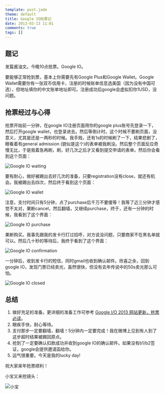 ```yaml
---
template: post.jade
theme: default
title: Google IO抢票记
date: 2013-03-13 11:01
comments: true
tags: []
---
```


## 题记

发篇酱油文。今晚10点抢票。Google IO。

要能够正常抢到票，基本上你需要先有Google Plus和Google Wallet。Google Wallet需要你有一张双币信用卡，注册的时候账单信息选美国（因为没有中国可选），但地址填你的中文账单地址即可。注册成功后google会虚拟扣你1USD，没问题。

<!--more-->

## 抢票经过与心得

抢票开始前一分钟，在google IO注册页面用你的google plus账号先登录一下，然后打开google wallet，也登录进去。然后等倒计时。这个时候不要刷页面，没意义，尤其是还是一两秒的时候。我手贱，还有1s的时候刷了一下，结果悲剧了，眼看着有general admission (貌似是这个)的表单被我刷没。然后整个页面反应奇慢无比，于是我着急再刷，刷，好几次之后才又看到提交申请的表单。然后你会看到这个页面：

![Google IO waiting](/assets/img/snapshots/google-io-waiting.jpg)

要有耐心，做好被踢出去好几次的准备，只要registration没有close，就还有机会。我被踢出去四次，然后终于看到这个页面：

![Google IO wallet](/assets/img/snapshots/google-io-wallet.jpg)

注意，支付时间只有5分钟，点了purchase后千万不要傻等！我等了近三分钟才感觉不太对，果断cancel，然后翻墙，又继续purchase，终于，还有一分钟的时候，我看到了这个界面：

![Google IO purchase](/assets/img/snapshots/google-io-purchase.jpg)

果断购买。我事先跟我的发卡行打过招呼，对方说没问题，只要商家不在黑名单就可以。然后几十秒的等待后，我终于看到了这个界面：

![Google IO confirmation](/assets/img/snapshots/google-io-confirmation.jpg)

一分钟后，收到发卡行的短信，同时gmail也收到确认邮件。欣喜之余，回到google IO，发现门票已经卖光，虽然很快，但没有去年传说中的50s卖光那么可怕。

![Google IO closed](/assets/img/snapshots/google-io-closed.jpg)

## 总结

1. 做好充足的准备。更详细的准备工作可参考 [Google I/O 2013 网站更新，抢票必读](http://www.guao.hk/posts/more-detail-about-google-io-2013-registration.html)。
2. 眼疾手快，耐心等待。
3. 支付那步一定要翻墙，翻墙！5分钟内一定要完成！我在微博上见到有人到了这步超时结果被踢回原点。
4. 抢到了一定要确认扣款成功并收到google IO的确认邮件。如果没有b1/b2签证，google会提供邀请函给你。
5. 运气很重要。今天是我的lucky day!

祝大家来年抢票顺利！

小宝又来抢镜头：

![小宝](/assets/img/photos/baby20130312.jpg)

